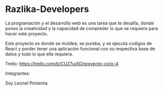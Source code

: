 # Razlika-Developers
La programación y el desarrollo web es una tarea que te desafia, donde pones la creatividad
y la capacidad de compreder lo que se requiere para hacer este proyecto.

Este proyecto es donde se moldea, se pureba, y se ejecuta codigos de React y porder tener 
una aplicación funcional con su respectiva base de datos y todo lo que ella requiera.

Trello: https://trello.com/b/CUZ7uiXO/proyecto-ciclo-4

Integrantes:

Soy Leonel Pimienta.
